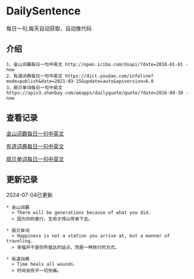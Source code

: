 # DailySentence

每日一句,每天自动获取，自动推代码

## 介绍

```
1、金山词霸每日一句中英文 http://open.iciba.com/dsapi/?date=2018-01-01 - now
2、有道词典每日一句中英文 https://dict.youdao.com/infoline?mode=publish&date=2021-03-15&update=auto&apiversion=6.0
3、扇贝单词每日一句中英文 https://apiv3.shanbay.com/weapps/dailyquote/quote/?date=2016-09-30 - now
```

## 查看记录

[金山词霸每日一句中英文](./data/iciba/)

[有道词典每日一句中英文](./data/youdao/)

[扇贝单词每日一句中英文](./data/shanbay/)

## 更新记录
2024-07-04已更新 
```
* 金山词霸
  > There will be generations because of what you did.
  > 因为你的善行，生命才得以传承下去。

* 扇贝单词
  > Happiness is not a station you arrive at, but a manner of traveling.
  > 幸福并不是你所抵达的站点，而是一种旅行的方式。

* 有道词典
  > Time heals all wounds.
  > 时间会抚平一切伤痛。

```
